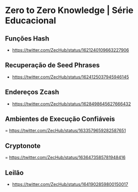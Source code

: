 # Zero to Zero Knowledge | Série Educacional


## Funções Hash

- https://twitter.com/ZecHub/status/1621240109663227906


## Recuperação de Seed Phrases

- https://twitter.com/ZecHub/status/1624125037945946145


## Endereços Zcash

- https://twitter.com/ZecHub/status/1628498645627666432


## Ambientes de Execução Confiáveis

= https://twitter.com/ZecHub/status/1633579659282587651

## Cryptonote

= https://twitter.com/ZecHub/status/1636473585781948416

## Leilão

- https://twitter.com/ZecHub/status/1641902859800150017


